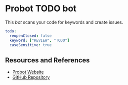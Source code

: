 # Probot TODO bot

This _bot_ scans your code for keywords and create issues.

```yaml
todo:
  reopenClosed: false
  keyword: ["REVIEW", "TODO"]
  caseSensitive: true
```

## Resources and References

- [Probot Website](https://probot.github.io/apps/todo/)
- [GitHub Repository](https://github.com/JasonEtco/todo#configuring-for-your-project)
